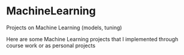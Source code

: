 # MachineLearning
Projects on Machine Learning (models, tuning)

Here are some Machine Learning projects that I implemented through course work or as personal projects
